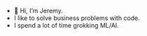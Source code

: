 - 👋 Hi, I’m Jeremy.
- I like to solve business problems with code.
- I spend a lot of time grokking ML/AI.

<!---
jeremysb1/jeremysb1 is a ✨ special ✨ repository because its `README.md` (this file) appears on your GitHub profile.
You can click the Preview link to take a look at your changes.
--->
